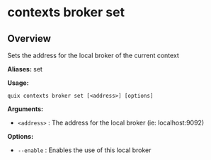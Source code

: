 # contexts broker set

## Overview

Sets the address for the local broker of the current context

**Aliases:** set

**Usage:**

```
quix contexts broker set [<address>] [options]
```

**Arguments:**

- `<address>` : The address for the local broker (ie: localhost:9092)

**Options:**

- `--enable` : Enables the use of this local broker

